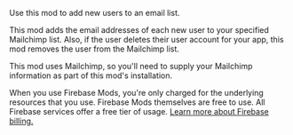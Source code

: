 Use this mod to add new users to an email list.

This mod adds the email addresses of each new user to your specified Mailchimp list. Also, if the user deletes their user account for your app, this mod removes the user from the Mailchimp list.

This mod uses Mailchimp, so you'll need to supply your Mailchimp information as part of this mod's installation.

When you use Firebase Mods, you're only charged for the underlying resources that you use. Firebase Mods themselves are free to use. All Firebase services offer a free tier of usage. [Learn more about Firebase billing.](https://firebase.google.com/pricing)
